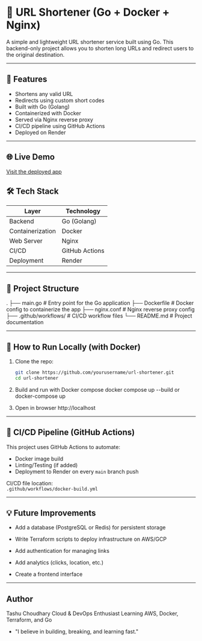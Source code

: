 # 🔗 URL Shortener (Go + Docker + Nginx)

A simple and lightweight URL shortener service built using Go. This backend-only project allows you to shorten long URLs and redirect users to the original destination.

---

## 🚀 Features

- Shortens any valid URL
- Redirects using custom short codes
- Built with Go (Golang)
- Containerized with Docker
- Served via Nginx reverse proxy
- CI/CD pipeline using GitHub Actions
- Deployed on Render

---

## 🌐 Live Demo

[Visit the deployed app](https://url-shortner-3ivd.onrender.com/)

## 🛠️ Tech Stack

| Layer            | Technology       |
|------------------|------------------|
| Backend          | Go (Golang)      |
| Containerization | Docker           |
| Web Server       | Nginx            |
| CI/CD            | GitHub Actions   |
| Deployment       | Render           |

---

## 📁 Project Structure

.
├── main.go # Entry point for the Go application
├── Dockerfile # Docker config to containerize the app
├── nginx.conf # Nginx reverse proxy config
├── .github/workflows/ # CI/CD workflow files
└── README.md # Project documentation


---

## 🧪 How to Run Locally (with Docker)

1. Clone the repo:
   ```bash
   git clone https://github.com/yourusername/url-shortener.git
   cd url-shortener

2. Build and run with Docker compose
   docker compose up --build
   or
   docker-compose up

3. Open in browser
   http://localhost
   
---

## 🔄 CI/CD Pipeline (GitHub Actions)

This project uses GitHub Actions to automate:

- Docker image build
- Linting/Testing (if added)
- Deployment to Render on every `main` branch push

CI/CD file location:  
`.github/workflows/docker-build.yml`

---

## 💡 Future Improvements

- Add a database (PostgreSQL or Redis) for persistent storage

- Write Terraform scripts to deploy infrastructure on AWS/GCP

- Add authentication for managing links

- Add analytics (clicks, location, etc.)

- Create a frontend interface

---

## Author

Tashu Choudhary
Cloud & DevOps Enthusiast
Learning AWS, Docker, Terraform, and Go

- "I believe in building, breaking, and learning fast."









